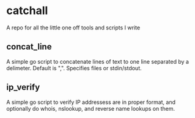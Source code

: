 # catchall
A repo for all the little one off tools and scripts I write 

## concat_line
A simple go script to concatenate lines of text to one line separated by a delimeter.  Default is ",".  Specifies files or stdin/stdout.

## ip_verify
A simple go script to verify IP addressess are in proper format, and optionally do whois, nslookup, and reverse name lookups on them.



